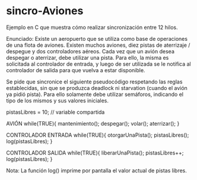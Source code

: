# sincro-Aviones
Ejemplo en C que muestra cómo realizar sincronización entre 12 hilos.

Enunciado:
Existe un aeropuerto que se utiliza como base de operaciones de una flota de aviones. Existen muchos aviones, diez
pistas de aterrizaje / despegue y dos controladores aéreos. Cada vez que un avión desea despegar o aterrizar, debe
utilizar una pista. Para ello, la misma es solicitada al controlador de entrada, y luego de ser utilizada se le notifica al
controlador de salida para que vuelva a estar disponible.

Se pide que sincronice el siguiente pseudo­código respetando las reglas establecidas, sin que se produzca deadlock ni
starvation (cuando el avión ya pidió pista). Para ello solamente debe utilizar semáforos, indicando el tipo de los mismos
y sus valores iniciales.

pistasLibres = 10; // variable compartida

AVIÓN
while(TRUE){
  mantenimiento();
  despegar();
  volar();
  aterrizar();
}

CONTROLADOR ENTRADA
while(TRUE){
  otorgarUnaPista();
  pistasLibres();
  log(pistasLibres);
}

CONTROLADOR SALIDA
while(TRUE){
liberarUnaPista();
pistasLibres++;
log(pistasLibres);
}

Nota: La función log() imprime por pantalla el valor actual de pistas libres.
